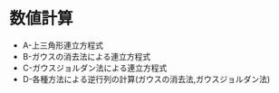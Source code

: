 # 数値計算
- A-上三角形連立方程式
- B-ガウスの消去法による連立方程式
- C-ガウスジョルダン法による連立方程式
- D-各種方法による逆行列の計算(ガウスの消去法,ガウスジョルダン法)
